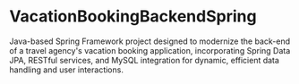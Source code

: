# VacationBookingBackendSpring
Java-based Spring Framework project designed to modernize the back-end of a travel agency's vacation booking application, incorporating Spring Data JPA, RESTful services, and MySQL integration for dynamic, efficient data handling and user interactions.
